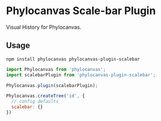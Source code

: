 # Phylocanvas Scale-bar Plugin
Visual History for Phylocanvas.

## Usage
```
npm install phylocanvas phylocanvas-plugin-scalebar
```
```javascript
import Phylocanvas from 'phylocanvas';
import scalebarPlugin from 'phylocanvas-plugin-scalebar';

Phylocanvas.plugin(scalebarPlugin);

Phylocanvas.createTree('id', {
  // config defaults
  scalebar: {}
})
```
